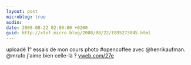 ```yaml
---
layout: post
microblog: true
audio: 
date: 2008-08-22 02:00:00 +0200
guid: http://xtof.micro.blog/2008/08/22/t895273045.html
---
```

uploadé 1° essais de mon cours photo #opencoffee avec @henrikaufman. @mrufo j'aime bien celle-là ?  [yweb.com/27e](http://yweb.com/27e)

